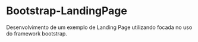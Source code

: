 # Bootstrap-LandingPage
Desenvolvimento de um exemplo de Landing Page utilizando focada no uso do framework bootstrap.
